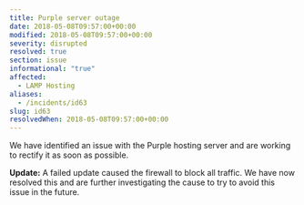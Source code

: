 ```yaml
---
title: Purple server outage
date: 2018-05-08T09:57:00+00:00
modified: 2018-05-08T09:57:00+00:00
severity: disrupted
resolved: true
section: issue
informational: "true"
affected:
  - LAMP Hosting
aliases:
  - /incidents/id63
slug: id63
resolvedWhen: 2018-05-08T09:57:00+00:00
---
```


We have identified an issue with the Purple hosting server and are working to rectify it as soon as possible.

**Update:** A failed update caused the firewall to block all traffic. We have now resolved this and are further investigating the cause to try to avoid this issue in the future.

